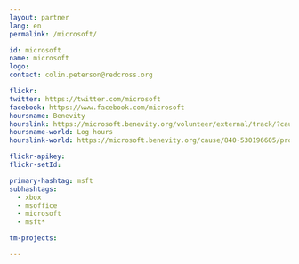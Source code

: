 ```yaml
---
layout: partner
lang: en
permalink: /microsoft/

id: microsoft
name: microsoft
logo:
contact: colin.peterson@redcross.org

flickr:
twitter: https://twitter.com/microsoft
facebook: https://www.facebook.com/microsoft
hoursname: Benevity
hourslink: https://microsoft.benevity.org/volunteer/external/track/?cause_id=840-530196605&project_id=2L7JKHRBB5
hoursname-world: Log hours
hourslink-world: https://microsoft.benevity.org/cause/840-530196605/project/2L7JKHRBB5

flickr-apikey:
flickr-setId:

primary-hashtag: msft
subhashtags:
  - xbox
  - msoffice
  - microsoft
  - msft*

tm-projects:

---
```

